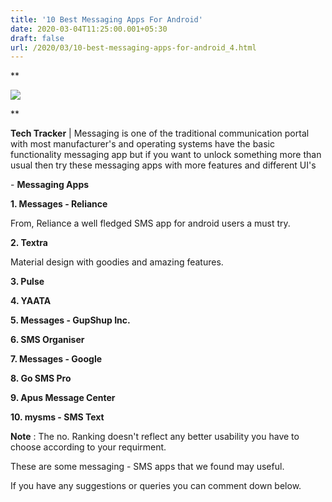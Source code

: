 ```yaml
---
title: '10 Best Messaging Apps For Android'
date: 2020-03-04T11:25:00.001+05:30
draft: false
url: /2020/03/10-best-messaging-apps-for-android_4.html
---
```


**  

  

[![](https://lh3.googleusercontent.com/-u2WduQUT34w/XoIa7f15kEI/AAAAAAAABOI/eJ1iek5W_0wY4Vug9xHloWmd8NqakM5UACLcBGAsYHQ/s1600/IMG_20200111_105332_780-03.jpeg)](https://lh3.googleusercontent.com/-u2WduQUT34w/XoIa7f15kEI/AAAAAAAABOI/eJ1iek5W_0wY4Vug9xHloWmd8NqakM5UACLcBGAsYHQ/s1600/IMG_20200111_105332_780-03.jpeg)



**

**Tech Tracker** | Messaging is one of the traditional communication portal with most manufacturer's and operating systems have the basic functionality messaging app but if you want to unlock something more than usual then try these messaging apps with more features and different UI's

  

\- **Messaging Apps**

  

**1\. Messages - Reliance**

  

From, Reliance a well fledged SMS app for android users a must try.

  

**2\. Textra**

  

Material design with goodies and amazing features.

  

**3\. Pulse**

  

**4\. YAATA**

  

**5\. Messages - GupShup Inc.**

  

**6\. SMS Organiser**

  

**7\. Messages - Google**

  

**8\. Go SMS Pro**

**9\. Apus Message Center**

**10\. mysms - SMS Text**

  

**Note** : The no. Ranking doesn't reflect any better usability you have to choose according to your requirment.

  

These are some messaging - SMS apps that we found may useful.

  

If you have any suggestions or queries you can comment down below.